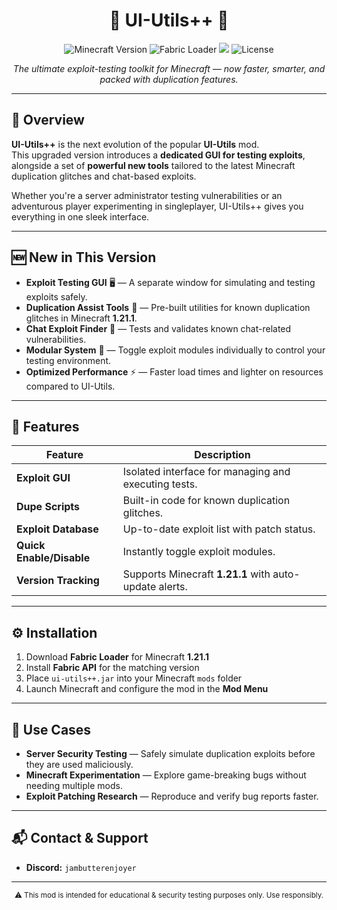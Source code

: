 <h1 align="center">💎 UI-Utils++ 💎</h1>

<p align="center">
  <img src="https://img.shields.io/badge/Minecraft-1.21.1-green?style=for-the-badge&logo=minecraft" alt="Minecraft Version">
  <img src="https://img.shields.io/badge/Fabric-Loader-blue?style=for-the-badge&logo=fabricmc" alt="Fabric Loader">
  <img src="https://img.shields.io/badge/Status-Active-success?style=for-the-badge">
  <img src="https://img.shields.io/github/license/USERNAME/REPO?style=for-the-badge" alt="License">
</p>

<p align="center">
  <em>The ultimate exploit-testing toolkit for Minecraft — now faster, smarter, and packed with duplication features.</em>
</p>

---

## 📜 Overview
**UI-Utils++** is the next evolution of the popular **UI-Utils** mod.  
This upgraded version introduces a **dedicated GUI for testing exploits**, alongside a set of **powerful new tools** tailored to the latest Minecraft duplication glitches and chat-based exploits.

Whether you're a server administrator testing vulnerabilities or an adventurous player experimenting in singleplayer, UI-Utils++ gives you everything in one sleek interface.

---

## 🆕 New in This Version
- **Exploit Testing GUI** 🖥 — A separate window for simulating and testing exploits safely.
- **Duplication Assist Tools** 💠 — Pre-built utilities for known duplication glitches in Minecraft **1.21.1**.
- **Chat Exploit Finder** 💬 — Tests and validates known chat-related vulnerabilities.
- **Modular System** 🧩 — Toggle exploit modules individually to control your testing environment.
- **Optimized Performance** ⚡ — Faster load times and lighter on resources compared to UI-Utils.

---

## 📌 Features
| Feature | Description |
|---------|-------------|
| **Exploit GUI** | Isolated interface for managing and executing tests. |
| **Dupe Scripts** | Built-in code for known duplication glitches. |
| **Exploit Database** | Up-to-date exploit list with patch status. |
| **Quick Enable/Disable** | Instantly toggle exploit modules. |
| **Version Tracking** | Supports Minecraft **1.21.1** with auto-update alerts. |

---

## ⚙️ Installation
1. Download **Fabric Loader** for Minecraft **1.21.1**  
2. Install **Fabric API** for the matching version  
3. Place `ui-utils++.jar` into your Minecraft `mods` folder  
4. Launch Minecraft and configure the mod in the **Mod Menu**

---

## 🎯 Use Cases
- **Server Security Testing** — Safely simulate duplication exploits before they are used maliciously.
- **Minecraft Experimentation** — Explore game-breaking bugs without needing multiple mods.
- **Exploit Patching Research** — Reproduce and verify bug reports faster.

---

## 📬 Contact & Support
- **Discord:** `jambutterenjoyer`  
---

<p align="center">
  <sub>⚠️ This mod is intended for educational & security testing purposes only. Use responsibly.</sub>
</p>
